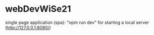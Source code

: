 # webDevWiSe21
single page application (spa):
"npm run dev" for starting a local server  (http://127.0.0.1:8080/)
